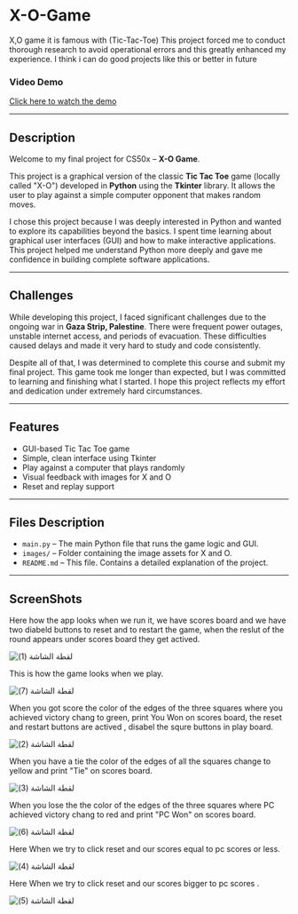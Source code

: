 # X-O-Game
X,O game it is famous with (Tic-Tac-Toe) 
This project forced me to conduct thorough research to avoid operational errors and this greatly enhanced my experience.
I think i can do good projects like this or better in future

### Video Demo  
[Click here to watch the demo](https://youtu.be/GSh9pLEDh88)  

---

## Description

Welcome to my final project for CS50x – **X-O Game**.

This project is a graphical version of the classic **Tic Tac Toe** game (locally called "X-O") developed in **Python** using the **Tkinter** library. It allows the user to play against a simple computer opponent that makes random moves.

I chose this project because I was deeply interested in Python and wanted to explore its capabilities beyond the basics. I spent time learning about graphical user interfaces (GUI) and how to make interactive applications. This project helped me understand Python more deeply and gave me confidence in building complete software applications.

---

## Challenges

While developing this project, I faced significant challenges due to the ongoing war in **Gaza Strip, Palestine**. There were frequent power outages, unstable internet access, and periods of evacuation. These difficulties caused delays and made it very hard to study and code consistently.

Despite all of that, I was determined to complete this course and submit my final project. This game took me longer than expected, but I was committed to learning and finishing what I started. I hope this project reflects my effort and dedication under extremely hard circumstances.

---

## Features

- GUI-based Tic Tac Toe game
- Simple, clean interface using Tkinter
- Play against a computer that plays randomly
- Visual feedback with images for X and O
- Reset and replay support

---

## Files Description

- `main.py` – The main Python file that runs the game logic and GUI.
- `images/` – Folder containing the image assets for X and O.
- `README.md` – This file. Contains a detailed explanation of the project.

---

## ScreenShots
Here how the app looks when we run it, we have scores board and we have two diabeld buttons to reset and to restart the game, when the reslut of the round appears under scores board they get actived. 

![‏‏لقطة الشاشة (1)](https://github.com/user-attachments/assets/84b3f0ac-f378-41bd-8568-8f3d3fb77d92)

This is how the game looks when we play. 

![‏‏لقطة الشاشة (7)](https://github.com/user-attachments/assets/1a8c3926-b59e-4143-ba4e-b5d0fda3c384)


When you got score the color of the edges of the three squares where you achieved victory chang to green, print You Won on scores board, the reset and restart buttons are actived , disabel the squre buttons in play board.

![‏‏لقطة الشاشة (2)](https://github.com/user-attachments/assets/db006807-d6a2-40f5-8078-9a4d20115730)

When you have a tie the color of the edges of all the squares change to yellow and print "Tie" on scores board.

![‏‏لقطة الشاشة (3)](https://github.com/user-attachments/assets/7f044f4a-e930-4b14-903d-aa6306c44abb)

When you lose the the color of the edges of the three squares where PC achieved victory chang to red and print "PC Won" on scores board.

![‏‏لقطة الشاشة (6)](https://github.com/user-attachments/assets/477774a6-344c-47f5-99fd-adf8b648eaff)

Here When we try to click reset and our scores equal to pc scores or less.

![‏‏لقطة الشاشة (4)](https://github.com/user-attachments/assets/d22982f5-2d2f-4d11-9c29-af27051c40ed)

Here When we try to click reset and our scores bigger to pc scores .

![‏‏لقطة الشاشة (5)](https://github.com/user-attachments/assets/f7b8368d-1040-4ba9-a58b-43ef24466c85)

